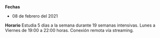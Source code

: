 __Fechas__
- 08 de febrero del 2021

__Horario__
Estudia 5 días a la semana durante 19 semanas intensivas.
Lunes a Viernes de 19:00 a 22:00 horas.
Conexión remota vía streaming.

